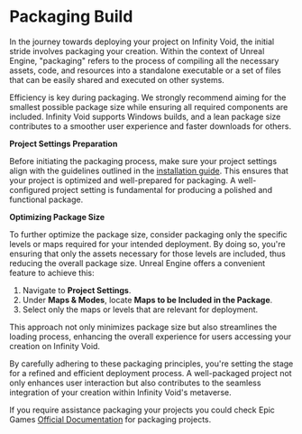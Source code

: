 # Packaging Build

In the journey towards deploying your project on Infinity Void, the initial stride involves packaging your creation. Within the context of Unreal Engine, "packaging" refers to the process of compiling all the necessary assets, code, and resources into a standalone executable or a set of files that can be easily shared and executed on other systems.

Efficiency is key during packaging. We strongly recommend aiming for the smallest possible package size while ensuring all required components are included. Infinity Void supports Windows builds, and a lean package size contributes to a smoother user experience and faster downloads for others.

**Project Settings Preparation**

Before initiating the packaging process, make sure your project settings align with the guidelines outlined in the [installation guide](../getting-started/02.-plugin-installation-guide.md). This ensures that your project is optimized and well-prepared for packaging. A well-configured project setting is fundamental for producing a polished and functional package.&#x20;

**Optimizing Package Size**

To further optimize the package size, consider packaging only the specific levels or maps required for your intended deployment. By doing so, you're ensuring that only the assets necessary for those levels are included, thus reducing the overall package size. Unreal Engine offers a convenient feature to achieve this:

1. Navigate to **Project Settings**.
2. Under **Maps & Modes**, locate **Maps to be Included in the Package**.
3. Select only the maps or levels that are relevant for deployment.

This approach not only minimizes package size but also streamlines the loading process, enhancing the overall experience for users accessing your creation on Infinity Void.

By carefully adhering to these packaging principles, you're setting the stage for a refined and efficient deployment process. A well-packaged project not only enhances user interaction but also contributes to the seamless integration of your creation within Infinity Void's metaverse.

If you require assistance packaging your projects you could check Epic Games [Official Documentation](https://docs.unrealengine.com/5.2/en-US/packaging-unreal-engine-projects/) for packaging projects.&#x20;
